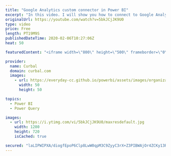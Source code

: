 ```yaml
---
title: "Google Analytics custom connector in Power BI"
excerpt: "In this video. I will show you how to connect to Google Analytics in Power BI using Curbal's custom connector.  Link to github: https://github.com/ruthpozuelo/GoogleAnalyticsConnector  You will need an API key, here is the link to how to get it: https://www.youtube.com/watch?v=S0AfKF6KBNE   Looking for"
originalUrl: https://youtube.com/watch?v=5bkJCjJK9U0
type: video
price: Free
length: PT19M9S
publishedDateTime: 2020-02-06T10:27:06Z
heat: 50

featuredContent: "<iframe width=\"800\" height=\"500\" frameborder=\"0\" src=\"https://www.youtube.com/embed/5bkJCjJK9U0\" allow=\"accelerometer; autoplay; encrypted-media; gyroscope; picture-in-picture\" allowfullscreen></iframe>"

provider:
  name: Curbal
  domain: curbal.com
  images:
    - url: https://everyday-cc.github.io/powerbi/assets/images/organizations/curbal.com-50x50.jpg
      width: 50
      height: 50

topics:
  - Power BI
  - Power Query

images:
  - url: https://i.ytimg.com/vi/5bkJCjJK9U0/maxresdefault.jpg
    width: 1280
    height: 720
    isCached: true

secured: "laLIPWIPXA/diogfEpoP6Clp8LwW0qpM3C9ZyyC3rX+Z3PIBWAjOr4ZCKy13RvfFUeGJvGEasa3B1GQn5sLp5+1JBVCbz73UAuZc3ShN61VfFC15JTU3K9EEo3vPsjLLfXgJQpQyMlCwJeUmjZM3lcm4A2YLkhSGEPDO+GefbiWjKx5VYGNaN3zGdvKJfCwjfxK3XLnoIMnl3AgJEScqyeuwJO89L0M/9tbEgZrTEPnPIiAc7hUY+qpdwewS1QKe50auXj4h4NtiRlhRSc6dx+4yLWjUhnse2XzFyYYlauGElaPE0CAeG6IN6UgcFMR0xX+BQaPZvsDHdYBU5N0KOyj56Ahf3W4+7jncr22685olYc1D5qsCVVCg1KZB5qhaDVGh+3w8jZJu8gK2DJwOV24uj36O4Yoe0rNopI5eJow=;L/Y7N7OKK8NQgi5NvFR93w=="
---
```


